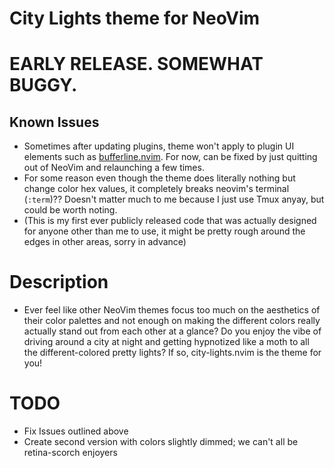 # City Lights theme for NeoVim

# EARLY RELEASE. SOMEWHAT BUGGY.
## Known Issues
- Sometimes after updating plugins, theme won't apply to plugin UI elements such as [bufferline.nvim](https://github.com/akinsho/bufferline.nvim). For now, can be fixed by just quitting out of NeoVim and relaunching a few times.
- For some reason even though the theme does literally nothing but change color hex values, it completely breaks neovim's terminal (`:term`)?? Doesn't matter much to me because I just use Tmux anyay, but could be worth noting.
- (This is my first ever publicly released code that was actually designed for anyone other than me to use, it might be pretty rough around the edges in other areas, sorry in advance)

# Description
- Ever feel like other NeoVim themes focus too much on the aesthetics of their color palettes and not enough on making the different colors really actually stand out from each other at a glance? Do you enjoy the vibe of driving around a city at night and getting hypnotized like a moth to all the different-colored pretty lights? If so, city-lights.nvim is the theme for you!

# TODO
- Fix Issues outlined above
- Create second version with colors slightly dimmed; we can't all be retina-scorch enjoyers
